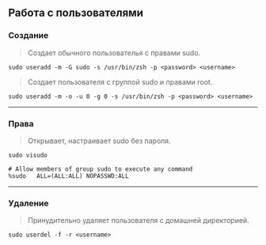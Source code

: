 Работа с пользователями
-----------------------

### Создание

> Создает обычного пользователья с правами sudo.

```shell
sudo useradd -m -G sudo -s /usr/bin/zsh -p <password> <username>
```

> Создает пользователя с группой sudo и правами root.

```shell
sudo useradd -m -o -u 0 -g 0 -s /usr/bin/zsh -p <password> <username>
```

---

### Права

> Открывает, настраивает sudo без пароля.

```shell
sudo visudo
```

```shell
# Allow members of group sudo to execute any command
%sudo   ALL=(ALL:ALL) NOPASSWD:ALL
```

---

### Удаление

> Принудительно удаляет пользователя с домашней директорией.

```shell
sudo userdel -f -r <username>
```
